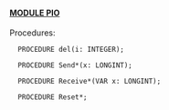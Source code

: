 
#### [MODULE PIO](https://github.com/io-core/System/blob/main/PIO.Mod)

Procedures:

```
  PROCEDURE del(i: INTEGER);
```
```
  PROCEDURE Send*(x: LONGINT);
```
```
  PROCEDURE Receive*(VAR x: LONGINT);
```
```
  PROCEDURE Reset*;
```
